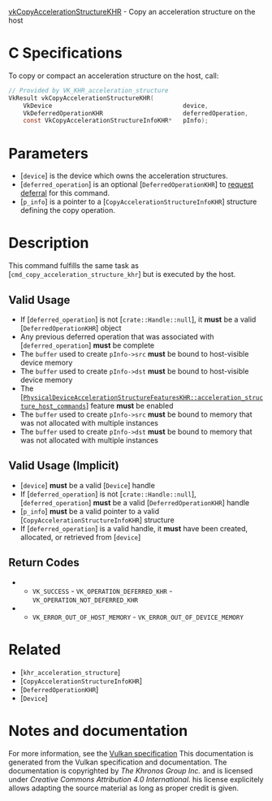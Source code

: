 [vkCopyAccelerationStructureKHR](https://www.khronos.org/registry/vulkan/specs/1.3-extensions/man/html/vkCopyAccelerationStructureKHR.html) - Copy an acceleration structure on the host

# C Specifications
To copy or compact an acceleration structure on the host, call:
```c
// Provided by VK_KHR_acceleration_structure
VkResult vkCopyAccelerationStructureKHR(
    VkDevice                                    device,
    VkDeferredOperationKHR                      deferredOperation,
    const VkCopyAccelerationStructureInfoKHR*   pInfo);
```

# Parameters
- [`device`] is the device which owns the acceleration structures.
- [`deferred_operation`] is an optional [`DeferredOperationKHR`] to [request deferral](https://www.khronos.org/registry/vulkan/specs/1.3-extensions/html/vkspec.html#deferred-host-operations-requesting) for this command.
- [`p_info`] is a pointer to a [`CopyAccelerationStructureInfoKHR`] structure defining the copy operation.

# Description
This command fulfills the same task as
[`cmd_copy_acceleration_structure_khr`] but is executed by the host.
## Valid Usage
-    If [`deferred_operation`] is not [`crate::Handle::null`], it  **must**  be a valid [`DeferredOperationKHR`] object
-    Any previous deferred operation that was associated with [`deferred_operation`] **must**  be complete
-    The `buffer` used to create `pInfo->src` **must**  be bound to host-visible device memory
-    The `buffer` used to create `pInfo->dst` **must**  be bound to host-visible device memory
-    The [[`PhysicalDeviceAccelerationStructureFeaturesKHR::acceleration_structure_host_commands`]](https://www.khronos.org/registry/vulkan/specs/1.3-extensions/html/vkspec.html#features-accelerationStructureHostCommands) feature  **must**  be enabled
-    The `buffer` used to create `pInfo->src` **must**  be bound to memory that was not allocated with multiple instances
-    The `buffer` used to create `pInfo->dst` **must**  be bound to memory that was not allocated with multiple instances

## Valid Usage (Implicit)
-  [`device`] **must**  be a valid [`Device`] handle
-    If [`deferred_operation`] is not [`crate::Handle::null`], [`deferred_operation`] **must**  be a valid [`DeferredOperationKHR`] handle
-  [`p_info`] **must**  be a valid pointer to a valid [`CopyAccelerationStructureInfoKHR`] structure
-    If [`deferred_operation`] is a valid handle, it  **must**  have been created, allocated, or retrieved from [`device`]

## Return Codes
*   - `VK_SUCCESS`  - `VK_OPERATION_DEFERRED_KHR`  - `VK_OPERATION_NOT_DEFERRED_KHR` 
*   - `VK_ERROR_OUT_OF_HOST_MEMORY`  - `VK_ERROR_OUT_OF_DEVICE_MEMORY`

# Related
- [`khr_acceleration_structure`]
- [`CopyAccelerationStructureInfoKHR`]
- [`DeferredOperationKHR`]
- [`Device`]

# Notes and documentation
For more information, see the [Vulkan specification](https://www.khronos.org/registry/vulkan/specs/1.3-extensions/html/vkspec.html)
This documentation is generated from the Vulkan specification and documentation.
The documentation is copyrighted by *The Khronos Group Inc.* and is licensed under *Creative Commons Attribution 4.0 International*.
his license explicitely allows adapting the source material as long as proper credit is given.
        